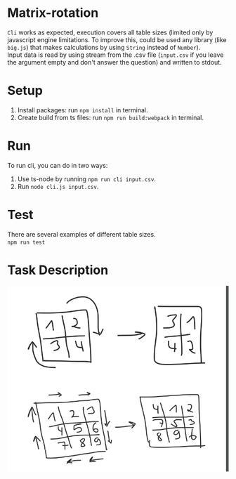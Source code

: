 # Matrix-rotation

 `Cli` works as expected, execution covers all table sizes (limited only by javascript engine limitations. To improve this, could be used any library (like `big.js`) that makes calculations by using `String` instead of `Number`).<br />
 Input data is read by using stream from the .csv file (`input.csv` if you leave the argument empty and don't answer the question) and written to stdout.

# Setup

1) Install packages: run `npm install` in terminal.
2) Create build from ts files: run `npm run build:webpack` in terminal.

# Run
To run cli, you can do in two ways:
1) Use ts-node by running `npm run cli input.csv`.
2) Run `node cli.js input.csv`.

# Test
There are several examples of different table sizes. </br>
`npm run test`

# Task Description
![description](./visual-description.png)
